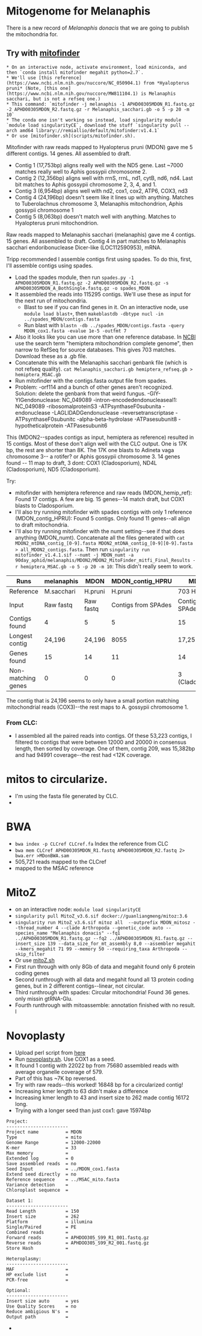 # Mitogenome for Melanaphis

There is a new record of *Melanaphis donacis* that we are going to publish the mitochondria for. 

## Try with [mitofinder](https://github.com/RemiAllio/MitoFinder)
    * On an interactive node, activate environment, load miniconda, and then `conda install mitofinder megahit python=2.7`.
    * We'll use [this reference](https://www.ncbi.nlm.nih.gov/nuccore/NC_050904.1) from *Hyalopterus pruni* (Note, [this one](https://www.ncbi.nlm.nih.gov/nuccore/MW811104.1) is Melanaphis sacchari, but is not a refseq one.)
    * This command: `mitofinder -j melanaphis -1 APHD00305MDON_R1.fastq.gz -2 APHD00305MDON_R2.fastq.gz -r Melanaphis_sacchari.gb -o 5 -p 20 -m 10`
    * The conda one isn't working so instead, load singularity module `module load singularityCE`, download the stuff `singularity pull --arch amd64 library://remiallio/default/mitofinder:v1.4.1`
    * Or use [mitofinder.sh](scripts/mitofinder.sh). 

Mitofinder with raw reads mapped to Hyalopterus pruni (MDON) gave me 5 different contigs. 14 genes. All assembled to draft.
- Contig 1 (17,753bp) aligns really well with the ND5 gene. Last ~7000 matches really well to Aphis gossypii chromosome 2. 
- Contig 2 (12,356bp) aligns well with rrnS, rrnL, nd1, cytB, nd6, nd4. Last bit matches to Aphis gossypii chromosome 2, 3, 4, and 1.
- Contig 3 (6,954bp) aligns well with nd2, cox1, cox2, ATP6, COX3, nd3
- Contig 4 (24,196bp) doesn't seem like it lines up with anything. Matches to Tuberolachnus chromosome 3, Melanaphis mitochondrion, Aphis gossypii chromosome 1
- Contig 5 (8,063bp) doesn't match well with anything. Matches to Hyalopterus pruni mitochondrion.

Raw reads mapped to Melanaphis sacchari (melanaphis) gave me 4 contigs. 15 genes. All assembled to draft. Contig 4 in part matches to Melanaphis sacchari endoribonuclease Dicer-like (LOC112590953), mRNA.

Tripp recommended I assemble contigs first using spades.
    To do this, first, I'll assemble contigs using spades.
* Load the spades module, then run `spades.py -1 APHD00305MDON_R1.fastq.gz -2 APHD00305MDON_R2.fastq.gz -s APHD00305MDON_A_BothSingle.fastq.gz -o spades_MDON`
* It assembled the reads into 115295 contigs. We'll use these as input for the next run of mitochondria.
   * Blast to see if you can find genes in it. On an interactive node, use `module load blast+`, then `makeblastdb -dbtype nucl -in ../spades_MDON/contigs.fasta`
   * Run blast with `blastn -db ../spades_MDON/contigs.fasta -query MDON_cox1.fasta -evalue 1e-5 -outfmt 7`
* Also it looks like you can use more than one reference database. In [NCBI](https://www.ncbi.nlm.nih.gov/nuccore) use the search term "hemiptera mitochondrion complete genome", then narrow to RefSeq for source databases. This gives 703 matches. Download these as a .gb file. 
* Concatenate this with the Melanaphis sacchari genbank file (which is not refseq quality). `cat Melanaphis_sacchari.gb hemiptera_refseq.gb > hemiptera_MSAC.gb`
* Run mitofinder with the contigs.fasta output file from spades.
* Problem: -orf114 and a bunch of other genes aren't recognized. Solution: delete the genbank from that weird fungus.
-GIY-YIGendonuclease: NC_049089
 -intron-encodedendonucleaseaI1: NC_049089
 -ribosomalproteinS3
 -ATPsynthaseF0subunita
 -endonuclease
 -LAGLIDADGendonuclease
 -reversetranscriptase
 -ATPsynthaseF0subunitc
 -alpha-beta-hydrolase
 -ATPasesubunit8
 -hypotheticalprotein
 -ATPasesubunit6

This (MDON2--spades contigs as input, hemiptera as reference) resulted in 15 contigs. Most of these don't align well with the CLC output. One is 17K bp, the rest are shorter than 8K. The 17K one blasts to Adineta vaga chromosome 3-- a rotifer? or Aphis gossypii chromosome 3. 14 genes found -- 11 map to draft, 3 dont: COX1 (Cladosporium), ND4L (Cladosporium), ND5 (Cladosporium).

Try: 
* mitofinder with hemiptera reference and raw reads (MDON_hemip_ref): Found 17 contigs. A few are big. 15 genes--14 match draft, but COX1 blasts to Cladosporium.
* I'll also try running mitofinder with spades contigs with only 1 reference (MDON_contig_HPRU): Found 5 contigs. Only found 11 genes--all align to draft mitochondria. 
* I'll also try running mitofinder with the numt setting--see if that does anything (MDON_numt). Concatenate all the files generated with `cat MDON2_mtDNA_contig_[0-9].fasta MDON2_mtDNA_contig_[0-9][0-9].fasta > all_MDON2_contigs.fasta`. Then run `singularity run mitofinder_v1.4.1.sif --numt -j MDON_numt -a 90day_aphid/melanaphis/MDON2/MDON2_MitoFinder_mitfi_Final_Results -r hemiptera_MSAC.gb -o 5 -p 20 -m 10`: This didn't really seem to work.

| Runs | melanaphis | MDON | MDON_contig_HPRU | MDON2 | MDON_hemipRef_raw |MDON_aphid_ref | MDON_contig_aphididae |
|---|---|---|---|---|---|---|---|
|Reference|M.sacchari|H.pruni|H.pruni|703 Hemiptera | 703 Hemiptera | 43 Aphididae | 43 Aphididae
|Input | Raw fastq | Raw fastq | Contigs from SPAdes | Contigs from SPAdes | Raw Fastq | Raw Fastq | Contigs from SPAdes |
|Contigs found | 4 | 5 | 5 | 15 | 17 | 5 | 6 |
|Longest contig |24,196 |24,196|8055 | 17,251 | 24,196 | 5403 | 8055 |
|Genes found | 15 | 14 | 11 | 14 | 15 | 15 | 12 |
|Non-matching genes | 0| 0 | 0 | 3 (Cladosporium) | 1 (Cladosporium)| 0 | unknown |

The contig that is 24,196 seems to only have a small portion matching mitochondrial reads (COX3)--the rest maps to A. gossypii chromosome 1. 

### From CLC:
* I assembled all the paired reads into contigs. Of these 53,223 contigs, I filtered to contigs that were between 12000 and 20000 in consensus length, then sorted by coverage. One of them, contig 209, was 15,382bp and had 94991 coverage--the rest had <12K coverage. 

# mitos to circularize.
* I'm using the fasta file generated by CLC.
* 

# BWA
* `bwa index -p CLCref CLCref.fa` Index the reference from CLC
* `bwa mem CLCref APHD00305MDON_R1.fastq APHD00305MDON_R2.fastq 2> bwa.err >MDonBWA.sam`
* 505,721 reads mapped to the CLCref
* mapped to the MSAC reference

# MitoZ
* on an interactive node: `module load singularityCE`
* `singularity pull MitoZ_v3.6.sif docker://guanliangmeng/mitoz:3.6`
* `singularity run MitoZ_v3.6.sif mitoz all  --outprefix MDON_mitosz --thread_number 4 --clade Arthropoda --genetic_code auto --species_name "Melanaphis donacis" --fq1 ../APHD00305MDON_R1.fastq.gz --fq2 ../APHD00305MDON_R1.fastq.gz --insert_size 139 --data_size_for_mt_assembly 8,0 --assembler megahit --kmers_megahit 71 99 --memory 50 --requiring_taxa Arthropoda --skip_filter`
* Or use [mitoZ.sh](scripts/mitoZ.sh)
* First run through with only 8Gb of data and megahit found only 6 protein coding genes
* Second runthrough with all data and megahit found all 13 protein coding genes, but in 2 different contigs--linear, not circular.
* Third runthrough with spades: Circular mitochondria! Found 36 genes. only missin gtRNA-Glu. 
* Fourth runthrough with mitoassemble: annotation finished with no result. l

# Novoplasty
* Upload perl script from [here](https://github.com/ndierckx/NOVOPlasty)
* Run [novoplasty.sh](scripts/novoplasty.sh). Use COX1 as a seed.
* It found 1 contig with 22022 bp from 75680 assembled reads with average organelle coverage of 579.
* Part of this has ~7K bp reversed.
* Try with raw reads--this worked! 16848 bp for a circularized contig!
* Increasing kmer length to 63 didn't make a difference
* Increasing kmer length to 43 and insert size to 262 made contig 16172 long.
* Trying with a longer seed than just cox1: gave 15974bp
```
Project:
-----------------------
Project name          = MDON
Type                  = mito
Genome Range          = 12000-22000
K-mer                 = 33
Max memory            =
Extended log          = 0
Save assembled reads  = no
Seed Input            = ../MDON_cox1.fasta
Extend seed directly  = no
Reference sequence    = ../MSAC_mito.fasta
Variance detection    =
Chloroplast sequence  =

Dataset 1:
-----------------------
Read Length           = 150
Insert size           = 262
Platform              = illumina
Single/Paired         = PE
Combined reads        =
Forward reads         = APHDOO305_S99_R1_001.fastq.gz
Reverse reads         = APHDOO305_S99_R2_001.fastq.gz
Store Hash            =

Heteroplasmy:
-----------------------
MAF                   =
HP exclude list       =
PCR-free              =

Optional:
-----------------------
Insert size auto      = yes
Use Quality Scores    = no
Reduce ambigious N's  =
Output path           =
```
* 
